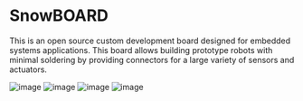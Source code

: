 # SnowBOARD

This is an open source custom development board designed for embedded systems applications. This board allows building prototype robots with minimal soldering by providing connectors for a large variety of sensors and actuators.

![image](snowBoardA.web)
![image](snowBoardB.web)
![image](snowBoardC.web)
![image](snowBoardD.web)

